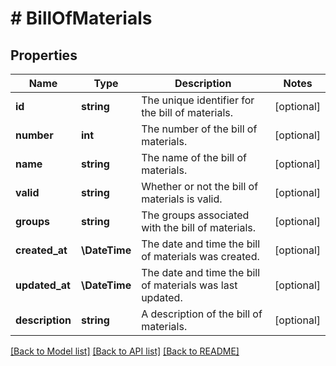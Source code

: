 # # BillOfMaterials

## Properties

Name | Type | Description | Notes
------------ | ------------- | ------------- | -------------
**id** | **string** | The unique identifier for the bill of materials. | [optional]
**number** | **int** | The number of the bill of materials. | [optional]
**name** | **string** | The name of the bill of materials. | [optional]
**valid** | **string** | Whether or not the bill of materials is valid. | [optional]
**groups** | **string** | The groups associated with the bill of materials. | [optional]
**created_at** | **\DateTime** | The date and time the bill of materials was created. | [optional]
**updated_at** | **\DateTime** | The date and time the bill of materials was last updated. | [optional]
**description** | **string** | A description of the bill of materials. | [optional]

[[Back to Model list]](../../README.md#models) [[Back to API list]](../../README.md#endpoints) [[Back to README]](../../README.md)
